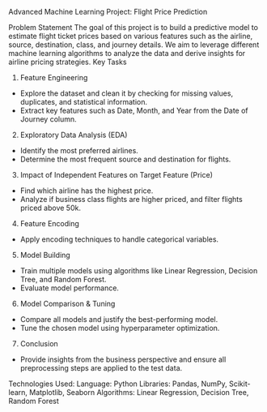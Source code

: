 Advanced Machine Learning Project: Flight Price Prediction

Problem Statement
The goal of this project is to build a predictive model to estimate flight ticket prices based on various features such as the airline, source, destination, class, and journey details. We aim to leverage different machine learning algorithms to analyze the data and derive insights for airline pricing strategies.
Key Tasks
1.	Feature Engineering
-	Explore the dataset and clean it by checking for missing values, duplicates, and statistical information.
-	Extract key features such as Date, Month, and Year from the Date of Journey column.
2.	Exploratory Data Analysis (EDA)
-	Identify the most preferred airlines.
-	Determine the most frequent source and destination for flights.
3.	Impact of Independent Features on Target Feature (Price)
-	Find which airline has the highest price.
-	Analyze if business class flights are higher priced, and filter flights priced above 50k.
4.	Feature Encoding
-	Apply encoding techniques to handle categorical variables.
5.	Model Building
-	Train multiple models using algorithms like Linear Regression, Decision Tree, and Random Forest.
-	Evaluate model performance.
6.	Model Comparison & Tuning
-	Compare all models and justify the best-performing model.
-	Tune the chosen model using hyperparameter optimization.
7.	Conclusion
-	Provide insights from the business perspective and ensure all preprocessing steps are applied to the test data.

Technologies Used:
Language: Python
Libraries: Pandas, NumPy, Scikit-learn, Matplotlib, Seaborn
Algorithms: Linear Regression, Decision Tree, Random Forest

